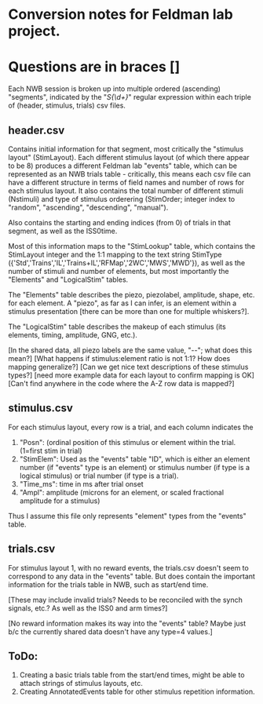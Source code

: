 # Conversion notes for Feldman lab project.
# Questions are in braces []

Each NWB session is broken up into multiple ordered (ascending) "segments", indicated by the "_S{\d+}_" regular expression within each triple of (header, stimulus, trials) csv files.

## header.csv

Contains initial information for that segment, most critically the "stimulus layout" (StimLayout). Each different stimulus layout (of which there appear to be 8) produces a different Feldman lab "events" table, which can be represented as an NWB trials table - critically, this means each csv file can have a different structure in terms of field names and number of rows for each stimulus layout. It also contains the total number of different stimuli (Nstimuli) and type of stimulus orderering (StimOrder; integer index to "random", "ascending", "descending", "manual").

Also contains the starting and ending indices (from 0) of trials in that segment, as well as the ISS0time.

Most of this information maps to the "StimLookup" table, which contains the StimLayout integer and the 1:1 mapping to the text string StimType ({'Std','Trains','IL','Trains+IL','RFMap','2WC','MWS','MWD'}), as well as the number of stimuli and number of elements, but most importantly the "Elements" and "LogicalStim" tables.

The "Elements" table describes the piezo, piezolabel, amplitude, shape, etc. for each element. A "piezo", as far as I can infer, is an element within a stimulus presentation [there can be more than one for multiple whiskers?].

The "LogicalStim" table describes the makeup of each stimulus (its elements, timing, amplitude, GNG, etc.).

[In the shared data, all piezo labels are the same value, "--"; what does this mean?]
[What happens if stimulus:element ratio is not 1:1? How does mapping generalize?]
[Can we get nice text descriptions of these stimulus types?]
[need more example data for each layout to confirm mapping is OK]
[Can't find anywhere in the code where the A-Z row data is mapped?]

## stimulus.csv

For each stimulus layout, every row is a trial, and each column indicates the

1. "Posn": (ordinal position of this stimulus or element within the trial. (1=first stim in trial)
2. "StimElem": Used as the "events" table "ID", which is either an element number (if "events" type is an element) or stimulus number (if type is a logical stimulus) or trial number (if type is a trial).
3. "Time_ms": time in ms after trial onset
4. "Ampl": amplitude (microns for an element, or scaled fractional amplitude for a stimulus)

Thus I assume this file only represents "element" types from the "events" table.

## trials.csv

For stimulus layout 1, with no reward events, the trials.csv doesn't seem to correspond to any data in the "events" table. But does contain the important information for the trials table in NWB, such as start/end time.

[These may include invalid trials? Needs to be reconciled with the synch signals, etc.? As well as the ISS0 and arm times?]

[No reward information makes its way into the "events" table? Maybe just b/c the currently shared data doesn't have any type=4 values.]


## ToDo:

1. Creating a basic trials table from the start/end times, might be able to attach strings of stimulus layouts, etc.
2. Creating AnnotatedEvents table for other stimulus repetition information.
